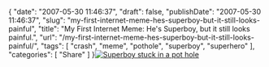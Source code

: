 {
    "date": "2007-05-30 11:46:37",
    "draft": false,
    "publishDate": "2007-05-30 11:46:37",
    "slug": "my-first-internet-meme-hes-superboy-but-it-still-looks-painful",
    "title": "My First Internet Meme: He's Superboy, but it still looks painful.",
    "url": "\/my-first-internet-meme-hes-superboy-but-it-still-looks-painful\/",
    "tags": [
        "crash",
        "meme",
        "pothole",
        "superboy",
        "superhero"
    ],
    "categories": [
        "Share"
    ]
}[![Superboy stuck in a pot
hole](//farm2.static.flickr.com/1015/526091480_59fa6cfa05_o.png)](http://www.postmodernbarney.com/2007/05/playing-with-big-boysdiversionary.html "Superboy")